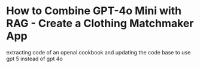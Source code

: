 # How to Combine GPT-4o Mini with RAG - Create a Clothing Matchmaker App

extracting code of an openai cookbook and updating the code base to use gpt 5 instead of gpt 4o

